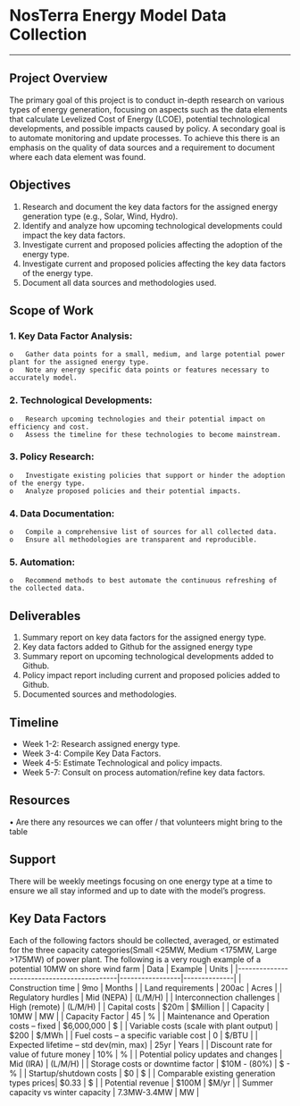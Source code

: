 # NosTerra Energy Model Data Collection
________________________________________
## Project Overview
The primary goal of this project is to conduct in-depth research on various types of energy generation, focusing on aspects such as the data elements that calculate Levelized Cost of Energy (LCOE), potential technological developments, and possible impacts caused by policy. A secondary goal is to automate monitoring and update processes. To achieve this there is an emphasis on the quality of data sources and a requirement to document where each data element was found.
## Objectives
  1.	Research and document the key data factors for the assigned energy generation type (e.g., Solar, Wind, Hydro).
  2.	Identify and analyze how upcoming technological developments could impact the key data factors.
  3.	Investigate current and proposed policies affecting the adoption of the energy type.
  4.	Investigate current and proposed policies affecting the key data factors of the energy type.
  5.	Document all data sources and methodologies used.
## Scope of Work
  ### 1.	Key Data Factor Analysis:
	o	Gather data points for a small, medium, and large potential power plant for the assigned energy type.
	o	Note any energy specific data points or features necessary to accurately model.
  ### 2.	Technological Developments:
	o	Research upcoming technologies and their potential impact on efficiency and cost.
	o	Assess the timeline for these technologies to become mainstream.
  ### 3.	Policy Research:
	o	Investigate existing policies that support or hinder the adoption of the energy type.
 	o	Analyze proposed policies and their potential impacts.
  ### 4.	Data Documentation:
	o	Compile a comprehensive list of sources for all collected data.
	o	Ensure all methodologies are transparent and reproducible.
  ### 5.	Automation:
	o	Recommend methods to best automate the continuous refreshing of the collected data.
## Deliverables
  1.	Summary report on key data factors for the assigned energy type.
  2.	Key data factors added to Github for the assigned energy type
  3.	Summary report on upcoming technological developments added to Github.
  4.	Policy impact report including current and proposed policies added to Github.
  5.	Documented sources and methodologies.
## Timeline
  - Week 1-2: Research assigned energy type.
  - Week 3-4: Compile Key Data Factors.
  - Week 4-5: Estimate Technological and policy impacts.
  - Week 5-7: Consult on process automation/refine key data factors.
## Resources
  •	Are there any resources we can offer / that volunteers might bring to the table
## Support 
There will be weekly meetings focusing on one energy type at a time to ensure we all stay informed and up to date with the model’s progress. 
## Key Data Factors
Each of the following factors should be collected, averaged, or estimated for the three capacity categories(Small <25MW, Medium <175MW, Large >175MW) of power plant.
The following is a very rough example of a potential 10MW on shore wind farm
| Data                                       | Example         | Units        |
|--------------------------------------------|-----------------|--------------|
| Construction time                          | 9mo             | Months       |
| Land requirements                          | 200ac           | Acres        |
| Regulatory hurdles                         | Mid (NEPA)      | (L/M/H)      |
| Interconnection challenges                 | High (remote)   | (L/M/H)      |
| Capital costs                              | $20m            | $Million     |
| Capacity                                   | 10MW            | MW           |
| Capacity Factor                            | 45              | %            |
| Maintenance and Operation costs – fixed    | $6,000,000      | $            |
| Variable costs (scale with plant output)   | $200            | $/MWh        |
| Fuel costs – a specific variable cost      | 0               | $/BTU        |
| Expected lifetime – std dev(min, max)      | 25yr            | Years        |
| Discount rate for value of future money    | 10%             | %            |
| Potential policy updates and changes       | Mid (IRA)       | (L/M/H)      |
| Storage costs or downtime factor           | $10M - (80%)    | $ - %        |
| Startup/shutdown costs                     | $0              | $            |
| Comparable existing generation types prices| $0.33           | $            |
| Potential revenue                          | $100M           | $M/yr        |
| Summer capacity vs winter capacity         | 7.3MW-3.4MW     | MW           |


